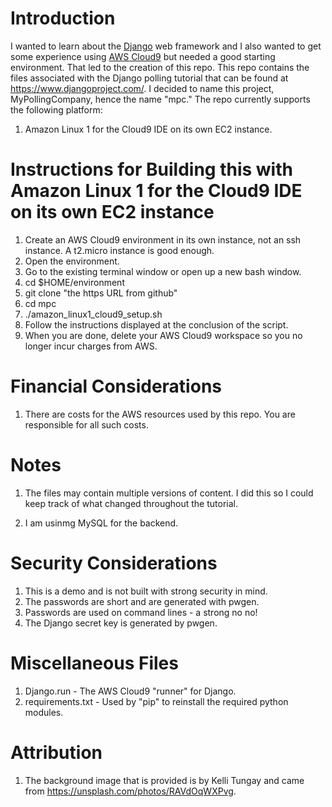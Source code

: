 # Introduction

I wanted to learn about the [Django](https://www.djangoproject.com/) web framework and I also wanted to get some experience using [AWS Cloud9](https://aws.amazon.com/cloud9/) but needed a good starting environment.   That led to the creation of this repo.   This repo contains the files associated with the Django polling tutorial that can be found at https://www.djangoproject.com/.  I decided to name this project, MyPollingCompany, hence the name "mpc." The repo currently supports the following platform: 

1. Amazon Linux 1 for the Cloud9 IDE on its own EC2 instance.

# Instructions for Building this with Amazon Linux 1 for the Cloud9 IDE on its own EC2 instance

1.  Create an AWS Cloud9 environment in its own instance, not an ssh instance. A t2.micro instance is good enough.
2.  Open the environment.
3.  Go to the existing terminal window or open up a new bash window.
4.  cd $HOME/environment
5.  git clone "the https URL from github"
6.  cd mpc
7.  ./amazon_linux1_cloud9_setup.sh
8.  Follow the instructions displayed at the conclusion of the script.
9.  When you are done, delete your AWS Cloud9 workspace so you no longer incur charges from AWS.

# Financial Considerations

1. There are costs for the AWS resources used by this repo.  You are responsible for all such costs.

# Notes

1. The files may contain multiple versions of content.  I did this so I could keep track of what changed throughout the tutorial.

2. I am usinmg MySQL for the backend.

# Security Considerations

1. This is a demo and is not built with strong security in mind.
2. The passwords are short and are generated with pwgen.
3. Passwords are used on command lines - a strong no no!
4. The Django secret key is generated by pwgen.

# Miscellaneous Files

1. Django.run - The AWS Cloud9 "runner" for Django.
2. requirements.txt - Used by "pip" to reinstall the required python modules.

# Attribution

1. The background image that is provided is by Kelli Tungay and came from https://unsplash.com/photos/RAVdOqWXPvg.
